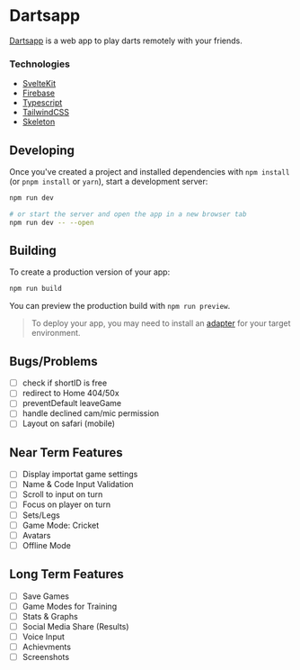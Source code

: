 # Dartsapp

[Dartsapp](https://dartsapp-ad95a.web.app/) is a web app to play darts remotely with your friends.

### Technologies

- [SvelteKit](https://kit.svelte.dev/)
- [Firebase](https://firebase.google.com/)
- [Typescript](https://www.typescriptlang.org/)
- [TailwindCSS](https://tailwindcss.com/)
- [Skeleton](https://www.skeleton.dev/)

## Developing

Once you've created a project and installed dependencies with `npm install` (or `pnpm install` or `yarn`), start a development server:

```bash
npm run dev

# or start the server and open the app in a new browser tab
npm run dev -- --open
```

## Building

To create a production version of your app:

```bash
npm run build
```

You can preview the production build with `npm run preview`.

> To deploy your app, you may need to install an [adapter](https://kit.svelte.dev/docs/adapters) for your target environment.

## Bugs/Problems

- [ ] check if shortID is free
- [ ] redirect to Home 404/50x
- [ ] preventDefault leaveGame
- [ ] handle declined cam/mic permission
- [ ] Layout on safari (mobile)

## Near Term Features

- [ ] Display importat game settings
- [ ] Name & Code Input Validation
- [ ] Scroll to input on turn
- [ ] Focus on player on turn
- [ ] Sets/Legs
- [ ] Game Mode: Cricket
- [ ] Avatars
- [ ] Offline Mode

## Long Term Features

- [ ] Save Games
- [ ] Game Modes for Training
- [ ] Stats & Graphs
- [ ] Social Media Share (Results)
- [ ] Voice Input
- [ ] Achievments
- [ ] Screenshots